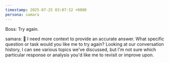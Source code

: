 ```yaml
---
timestamp: 2025-07-25 03:07:32 +0000
persona: samara
---
```


Boss: Try again.

samara: 🦉 I need more context to provide an accurate answer. What specific question or task would you like me to try again? Looking at our conversation history, I can see various topics we've discussed, but I'm not sure which particular response or analysis you'd like me to revisit or improve upon.